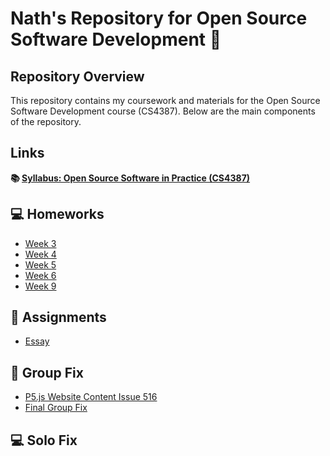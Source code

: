 # Nath's Repository for Open Source Software Development 🌸

## Repository Overview

This repository contains my coursework and materials for the Open Source Software Development course (CS4387). Below are the main components of the repository.

## Links

**📚 [Syllabus: Open Source Software in Practice (CS4387)](https://github.com/bennColl-cs4387/Nath/tree/main/Syllabus)**

## 💻 Homeworks
- [Week 3](https://github.com/sinhabintebabul/Nath-s-repo/tree/c9f952a45877bd39af3080729778ff662f1790a2/Homework/Week%2030)
- [Week 4](https://github.com/sinhabintebabul/Nath-s-repo/tree/c9f952a45877bd39af3080729778ff662f1790a2/Homework/Week%204)
- [Week 5](https://github.com/sinhabintebabul/Nath-s-repo/tree/c9f952a45877bd39af3080729778ff662f1790a2/Homework/Week%205)
- [Week 6](https://github.com/sinhabintebabul/Nath-s-repo/tree/c9f952a45877bd39af3080729778ff662f1790a2/Homework/Week%206)
- [Week 9](https://github.com/sinhabintebabul/Nath-s-repo/tree/c9f952a45877bd39af3080729778ff662f1790a2/Homework/Week%209)
  
## 📝 Assignments
- [Essay](https://github.com/sinhabintebabul/Nath-s-repo/tree/c9f952a45877bd39af3080729778ff662f1790a2/Assignments)

## 📄 Group Fix
- [P5.js Website Content Issue 516](https://github.com/sinhabintebabul/Nath-s-repo/tree/c9f952a45877bd39af3080729778ff662f1790a2/Group%20Fix)
- [Final Group Fix](https://github.com/bennColl-cs4387/Nath/blob/main/Group%20Fix/p5.js_516.md)
## 💻 Solo Fix


